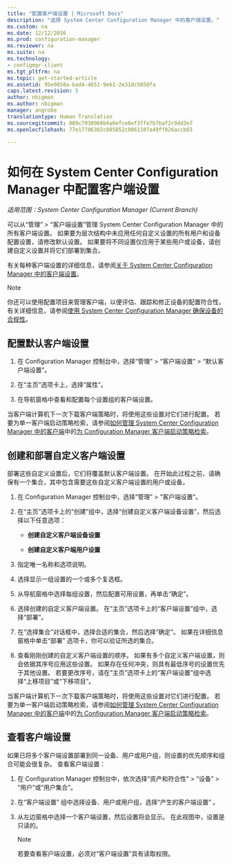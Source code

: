 ```yaml
---
title: "配置客户端设置 | Microsoft Docs"
description: "选择 System Center Configuration Manager 中的客户端设置。"
ms.custom: na
ms.date: 12/12/2016
ms.prod: configuration-manager
ms.reviewer: na
ms.suite: na
ms.technology:
- configmgr-client
ms.tgt_pltfrm: na
ms.topic: get-started-article
ms.assetid: 95e9858a-bad4-4651-9e61-2e31dc5050fa
caps.latest.revision: 5
author: nbigman
ms.author: nbigman
manager: angrobe
translationtype: Human Translation
ms.sourcegitcommit: 809c7938968b4a6efce6ef37fe7b7baf2c9dd3e7
ms.openlocfilehash: 77e17786302c885052c8861107a49ff826accb65

---
```

# <a name="how-to-configure-client-settings-in-system-center-configuration-manager"></a>如何在 System Center Configuration Manager 中配置客户端设置

*适用范围：System Center Configuration Manager (Current Branch)*

可以从“管理” > “客户端设置”管理 System Center Configuration Manager 中的所有客户端设置。 如果要为层次结构中未应用任何自定义设置的所有用户和设备配置设置，请修改默认设置。 如果要将不同设置仅应用于某些用户或设备，请创建自定义设置并将它们部署到集合。  

有关每种客户端设置的详细信息，请参阅[关于 System Center Configuration Manager 中的客户端设置](../../../core/clients/deploy/about-client-settings.md)。

> [!NOTE]  
>  你还可以使用配置项目来管理客户端，以便评估、跟踪和修正设备的配置符合性。 有关详细信息，请参阅[使用 System Center Configuration Manager 确保设备的合规性](../../../compliance/understand/ensure-device-compliance.md)。  

##  <a name="configure-the-default-client-settings"></a>配置默认客户端设置    

1.  在 Configuration Manager 控制台中，选择“管理” > “客户端设置” > “默认客户端设置”。  

3.  在“主页”选项卡上，选择“属性”。  

4.  在导航窗格中查看和配置每个设置组的客户端设置。  

 当客户端计算机下一次下载客户端策略时，将使用这些设置对它们进行配置。 若要为单一客户端启动策略检索，请参阅[如何管理 System Center Configuration Manager 中的客户端](../../../core/clients/manage/manage-clients.md)中的[为 Configuration Manager 客户端启动策略检索](../../../core/clients/manage/manage-clients.md#BKMK_PolicyRetrieval)。  

##  <a name="create-and-deploy-custom-client-settings"></a>创建和部署自定义客户端设置  
部署这些自定义设置后，它们将覆盖默认客户端设置。 在开始此过程之前，请确保有一个集合，其中包含需要这些自定义客户端设置的用户或设备。  

1.  在 Configuration Manager 控制台中，选择“管理” > “客户端设置”。  

3.  在“主页”选项卡上的“创建”组中，选择“创建自定义客户端设备设置”，然后选择以下任意选项：  

    -   **创建自定义客户端设备设置**  

    -   **创建自定义客户端用户设置**  

4.  指定唯一名称和选项说明。  

5.  选择显示一组设置的一个或多个复选框。  

6.  从导航窗格中选择每组设置，然后配置可用设置，再单击“确定”。   

8.  选择创建的自定义客户端设置。 在“主页”选项卡上的“客户端设置”组中，选择“部署”。  

9. 在“选择集合”对话框中，选择合适的集合，然后选择“确定”。 如果在详细信息窗格中单击“部署”  选项卡，你可以验证所选的集合。  

10. 查看刚刚创建的自定义客户端设置的顺序。 如果有多个自定义客户端设置，则会依据其序号应用这些设置。 如果存在任何冲突，则具有最低序号的设置优先于其他设置。 若要更改序号，请在“主页”选项卡上的“客户端设置”组中选择“上移项目”或“下移项目”。  

 当客户端计算机下一次下载客户端策略时，将使用这些设置对它们进行配置。 若要为单一客户端启动策略检索，请参阅[如何管理 System Center Configuration Manager 中的客户端](../../../core/clients/manage/manage-clients.md)中的[为 Configuration Manager 客户端启动策略检索](../../../core/clients/manage/manage-clients.md#BKMK_PolicyRetrieval)。  

##  <a name="view-client-settings"></a>查看客户端设置  
 如果已将多个客户端设置部署到同一设备、用户或用户组，则设置的优先顺序和组合可能会很复杂。 查看客户端设置：  

1.  在 Configuration Manager 控制台中，依次选择“资产和符合性” > “设备” > “用户”或“用户集合”。  

3.  在“客户端设置”  组中选择设备、用户或用户组，选择“产生的客户端设置” 。  

4.  从左边窗格中选择一个客户端设置，然后设置将会显示。 在此视图中，设置是只读的。 

    > [!NOTE]  
    >  若要查看客户端设置，必须对“客户端设置”具有读取权限。  

    


<!--HONumber=Dec16_HO3-->


